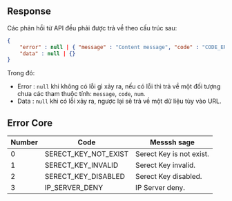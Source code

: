 ## Response

Các phản hồi từ API đều phải được trả về theo cấu trúc sau:

```json
{
    "error" : null | { "message" : "Content message", "code" : "CODE_ERROR", "num" : 999 },
    "data" : null | {}
}
```

Trong đó:
- Error : `null` khi không có lỗi gì xảy ra, nếu có lỗi thì trả về một đối tượng chưa các tham thuộc tính: `message`, `code`, `num`.
- Data : `null` khi có lỗi xảy ra, ngược lại sẽ trả về  một dữ liệu tùy vào URL.

## Error Core

| Number | Code | Messsh sage |
|--------|------|---------|
| 0 | SERECT_KEY_NOT_EXIST | Serect Key is not exist. |
| 1 | SERECT_KEY_INVALID | Serect Key invalid. |
| 2 | SERECT_KEY_DISABLED | Serect Key disabled. |
| 3 | IP_SERVER_DENY | IP Server deny. |